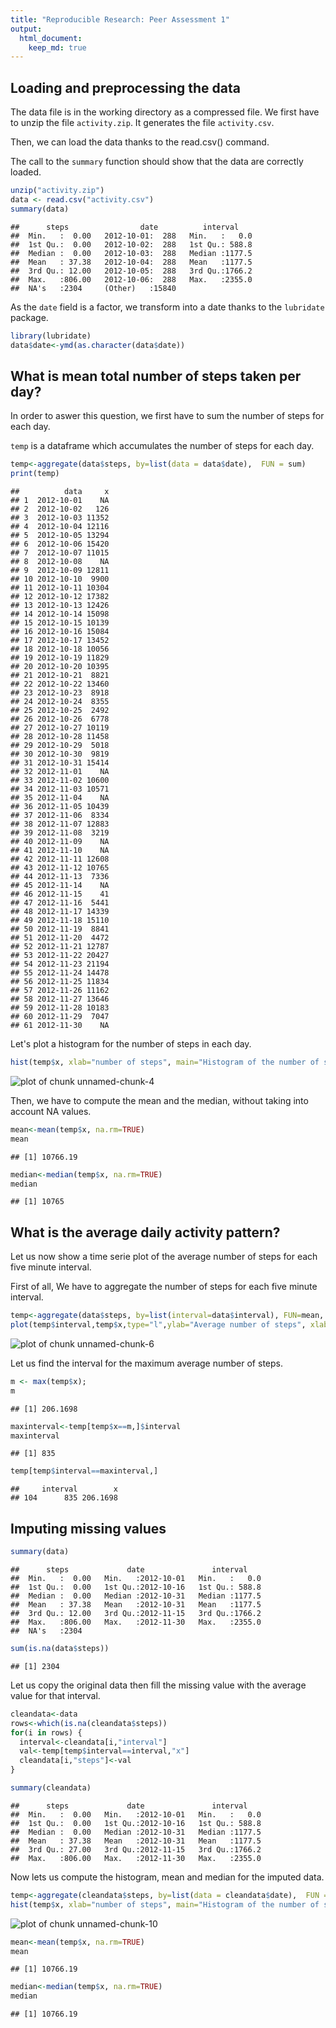 ```yaml
---
title: "Reproducible Research: Peer Assessment 1"
output: 
  html_document:
    keep_md: true
---
```



## Loading and preprocessing the data

The data file is in the working directory as a compressed file. We first have to unzip the file `activity.zip`.
It generates the file `activity.csv`.

Then, we can load the data thanks to the read.csv() command.

The call to the `summary` function should show that the data are correctly loaded.


```r
unzip("activity.zip")
data <- read.csv("activity.csv")
summary(data)
```

```
##      steps                date          interval     
##  Min.   :  0.00   2012-10-01:  288   Min.   :   0.0  
##  1st Qu.:  0.00   2012-10-02:  288   1st Qu.: 588.8  
##  Median :  0.00   2012-10-03:  288   Median :1177.5  
##  Mean   : 37.38   2012-10-04:  288   Mean   :1177.5  
##  3rd Qu.: 12.00   2012-10-05:  288   3rd Qu.:1766.2  
##  Max.   :806.00   2012-10-06:  288   Max.   :2355.0  
##  NA's   :2304     (Other)   :15840
```

As the `date` field is a factor, we transform into a date thanks to the `lubridate` package.


```r
library(lubridate)
data$date<-ymd(as.character(data$date))
```

## What is mean total number of steps taken per day?

In order to aswer this question, we first have to sum the number of steps for each day.

`temp` is a dataframe which accumulates the number of steps for each day.

```r
temp<-aggregate(data$steps, by=list(data = data$date),  FUN = sum)
print(temp)
```

```
##          data     x
## 1  2012-10-01    NA
## 2  2012-10-02   126
## 3  2012-10-03 11352
## 4  2012-10-04 12116
## 5  2012-10-05 13294
## 6  2012-10-06 15420
## 7  2012-10-07 11015
## 8  2012-10-08    NA
## 9  2012-10-09 12811
## 10 2012-10-10  9900
## 11 2012-10-11 10304
## 12 2012-10-12 17382
## 13 2012-10-13 12426
## 14 2012-10-14 15098
## 15 2012-10-15 10139
## 16 2012-10-16 15084
## 17 2012-10-17 13452
## 18 2012-10-18 10056
## 19 2012-10-19 11829
## 20 2012-10-20 10395
## 21 2012-10-21  8821
## 22 2012-10-22 13460
## 23 2012-10-23  8918
## 24 2012-10-24  8355
## 25 2012-10-25  2492
## 26 2012-10-26  6778
## 27 2012-10-27 10119
## 28 2012-10-28 11458
## 29 2012-10-29  5018
## 30 2012-10-30  9819
## 31 2012-10-31 15414
## 32 2012-11-01    NA
## 33 2012-11-02 10600
## 34 2012-11-03 10571
## 35 2012-11-04    NA
## 36 2012-11-05 10439
## 37 2012-11-06  8334
## 38 2012-11-07 12883
## 39 2012-11-08  3219
## 40 2012-11-09    NA
## 41 2012-11-10    NA
## 42 2012-11-11 12608
## 43 2012-11-12 10765
## 44 2012-11-13  7336
## 45 2012-11-14    NA
## 46 2012-11-15    41
## 47 2012-11-16  5441
## 48 2012-11-17 14339
## 49 2012-11-18 15110
## 50 2012-11-19  8841
## 51 2012-11-20  4472
## 52 2012-11-21 12787
## 53 2012-11-22 20427
## 54 2012-11-23 21194
## 55 2012-11-24 14478
## 56 2012-11-25 11834
## 57 2012-11-26 11162
## 58 2012-11-27 13646
## 59 2012-11-28 10183
## 60 2012-11-29  7047
## 61 2012-11-30    NA
```

Let's plot a histogram for the number of steps in each day.

```r
hist(temp$x, xlab="number of steps", main="Histogram of the number of steps by day")
```

![plot of chunk unnamed-chunk-4](figure/unnamed-chunk-4-1.png) 


Then, we have to compute the mean and the median, without taking into account NA values.

```r
mean<-mean(temp$x, na.rm=TRUE)
mean
```

```
## [1] 10766.19
```

```r
median<-median(temp$x, na.rm=TRUE)
median
```

```
## [1] 10765
```


## What is the average daily activity pattern?

Let us now show a time serie plot of the average number of steps for each five minute interval.

First of all, We have to aggregate the number of steps for each five minute interval.


```r
temp<-aggregate(data$steps, by=list(interval=data$interval), FUN=mean, na.rm = TRUE)
plot(temp$interval,temp$x,type="l",ylab="Average number of steps", xlab="Five minute interval of the day")
```

![plot of chunk unnamed-chunk-6](figure/unnamed-chunk-6-1.png) 

Let us find the interval for the maximum average number of steps.


```r
m <- max(temp$x);
m
```

```
## [1] 206.1698
```

```r
maxinterval<-temp[temp$x==m,]$interval
maxinterval
```

```
## [1] 835
```

```r
temp[temp$interval==maxinterval,]
```

```
##     interval        x
## 104      835 206.1698
```


## Imputing missing values


```r
summary(data)
```

```
##      steps             date               interval     
##  Min.   :  0.00   Min.   :2012-10-01   Min.   :   0.0  
##  1st Qu.:  0.00   1st Qu.:2012-10-16   1st Qu.: 588.8  
##  Median :  0.00   Median :2012-10-31   Median :1177.5  
##  Mean   : 37.38   Mean   :2012-10-31   Mean   :1177.5  
##  3rd Qu.: 12.00   3rd Qu.:2012-11-15   3rd Qu.:1766.2  
##  Max.   :806.00   Max.   :2012-11-30   Max.   :2355.0  
##  NA's   :2304
```

```r
sum(is.na(data$steps))
```

```
## [1] 2304
```

Let us copy the original data then fill the missing value with the average value for that interval. 


```r
cleandata<-data
rows<-which(is.na(cleandata$steps))
for(i in rows) {
  interval<-cleandata[i,"interval"]
  val<-temp[temp$interval==interval,"x"]
  cleandata[i,"steps"]<-val
}

summary(cleandata)
```

```
##      steps             date               interval     
##  Min.   :  0.00   Min.   :2012-10-01   Min.   :   0.0  
##  1st Qu.:  0.00   1st Qu.:2012-10-16   1st Qu.: 588.8  
##  Median :  0.00   Median :2012-10-31   Median :1177.5  
##  Mean   : 37.38   Mean   :2012-10-31   Mean   :1177.5  
##  3rd Qu.: 27.00   3rd Qu.:2012-11-15   3rd Qu.:1766.2  
##  Max.   :806.00   Max.   :2012-11-30   Max.   :2355.0
```

Now lets us compute the histogram, mean and median for the imputed data.


```r
temp<-aggregate(cleandata$steps, by=list(data = cleandata$date),  FUN = sum)
hist(temp$x, xlab="number of steps", main="Histogram of the number of steps by day")
```

![plot of chunk unnamed-chunk-10](figure/unnamed-chunk-10-1.png) 

```r
mean<-mean(temp$x, na.rm=TRUE)
mean
```

```
## [1] 10766.19
```

```r
median<-median(temp$x, na.rm=TRUE)
median
```

```
## [1] 10766.19
```

